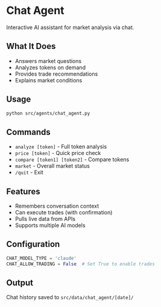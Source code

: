 # Chat Agent

Interactive AI assistant for market analysis via chat.

## What It Does
- Answers market questions
- Analyzes tokens on demand
- Provides trade recommendations
- Explains market conditions

## Usage
```bash
python src/agents/chat_agent.py
```

## Commands
- `analyze [token]` - Full token analysis
- `price [token]` - Quick price check
- `compare [token1] [token2]` - Compare tokens
- `market` - Overall market status
- `/quit` - Exit

## Features
- Remembers conversation context
- Can execute trades (with confirmation)
- Pulls live data from APIs
- Supports multiple AI models

## Configuration
```python
CHAT_MODEL_TYPE = 'claude'
CHAT_ALLOW_TRADING = False  # Set True to enable trades
```

## Output
Chat history saved to `src/data/chat_agent/[date]/`